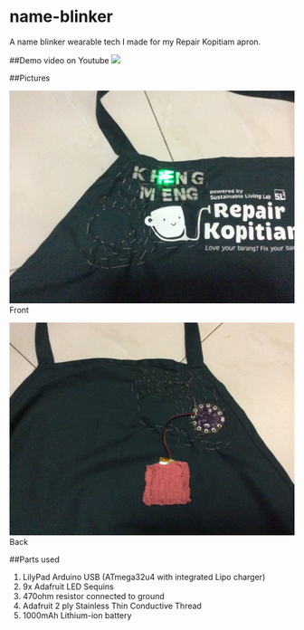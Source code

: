 # name-blinker
A name blinker wearable tech I made for my Repair Kopitiam apron.

##Demo video on Youtube
[![](http://img.youtube.com/vi/c9n8hL6Dv_A/0.jpg)](http://www.youtube.com/watch?v=c9n8hL6Dv_A)

##Pictures

![Screen](misc/front.jpg)
Front

![Screen](misc/back.jpg)
Back

##Parts used
1. LilyPad Arduino USB (ATmega32u4 with integrated Lipo charger)
2. 9x Adafruit LED Sequins
3. 470ohm resistor connected to ground
4. Adafruit 2 ply Stainless Thin Conductive Thread
5. 1000mAh Lithium-ion battery
